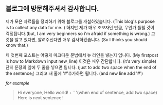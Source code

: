 블로그에 방문해주셔서 감사합니다.
---------  

  제가 모은 자료들을 정리하기 위해 블로그를 개설하였습니다. (This blog's purpose is to collect any data for me.  )
  하지만 제가 매우 초보자인 만큼, 무언가 틀릴 것이 걱정됩니다.(but, I am very beginners so i'm afraid if something is wrong.)
  그것을 알고 있다면, 알려주신다면 매우 감사하겠습니다. (So I thinks you should know that.)

  제 첫번째 포스트는 어떻게 마크다운 문법에서 뉴 라인을 넣는지 입니다. (My firstpost is how to Markdown input new_line)
  이것은 매우 간단합니다. (it's very simple)
  단지 문장의 앞에 두 줄을 넣으면 됩니다. (just to add two space when the end of the sentence;)
  그리고 새 줄에 '#'추가하면 됩니다. (and new line add '#')

 *for example*
 >Hi everyone, Hello world! + '  '(when end of sentence, add two space)  
 >Here is next sentence!
 
